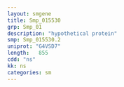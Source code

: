 ```yaml
---
layout: smgene
title: Smp_015530
grp: Smp_01
description: "hypothetical protein"
smp: Smp_015530.2
uniprot: "G4VSD7"
length:   855
cdd: "ns"
kk: ns
categories: sm
---
```

